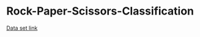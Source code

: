 # Rock-Paper-Scissors-Classification

[Data set link](https://github.com/dicodingacademy/assets/releases/download/release/rockpaperscissors.zip) 
